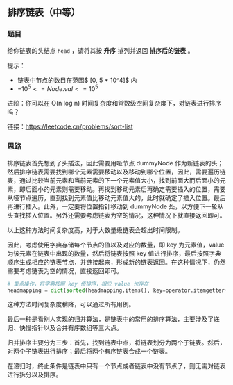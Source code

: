 ## 排序链表（中等）

### 题目

给你链表的头结点 `head` ，请将其按 **升序** 排列并返回 **排序后的链表** 。

提示：

* 链表中节点的数目在范围$ [0, 5 * 10^4]$ 内
* $-10^5 <= Node.val <= 10^5$

进阶：你可以在 O(n log n) 时间复杂度和常数级空间复杂度下，对链表进行排序吗？

链接：https://leetcode.cn/problems/sort-list

### 思路

排序链表首先想到了头插法，因此需要用哑节点 dummyNode 作为新链表的头；然后排序链表需要找到哪个元素需要移动以及移动到哪个位置，因此，需要遍历链表，通过比较当前元素和当前元素的下一个元素值大小，找到前面大而后面小的元素，即后面小的元素则需要移动。再找到移动元素后再确定需要插入的位置，需要从哑节点遍历，直到找到元素值比移动元素值大的，此时就确定了插入位置。最后再进行插入。此外，一定要将位置指针移动到 dummyNode 处，以方便下一轮从头查找插入位置。另外还需要考虑链表为空的情况，这种情况下就直接返回即可。

以上这种方法时间复杂度高，对于大数量级链表会超出时间限制。

因此，考虑使用字典存储每个节点的值以及对应的数量，即 key 为元素值，value 为该元素在链表中出现的数量，然后将链表按照 key 值进行排序，最后按照字典顺序生成相应的链表节点，并链接起来，形成新的链表返回。在这种情况下，仍然需要考虑链表为空的情况，直接返回即可。

```python
# 重点操作，将字典按照 key 值排序，相应 value 也存在
headmapping = dict(sorted(headmapping.items(), key=operator.itemgetter(0))) 
```

这种方法时间复杂度稍降，可以通过所有用例。

最后一种是看别人实现的归并算法，是链表中的常用的排序算法，主要涉及了递归、快慢指针以及合并有序数组等三大点。

归并排序主要分为三步：首先，找到链表中点，将链表划分为两个子链表。然后，对两个子链表进行排序；最后将两个有序链表合成一个链表。

在递归时，终止条件是链表中只有一个节点或者链表中没有节点了，则无需对链表进行拆分以及排序。



